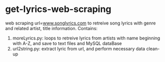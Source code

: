 # get-lyrics-web-scraping
web scraping url=www.songlyrics.com to retreive song lyrics with genre and related artist, title information.
Contains:
1. moreLyrics.py: loops to retreive lyrics from artists with name beginning with A-Z, and save to text files and MySQL dataBase
2. url2string.py: extract lyric from url, and perform necessary data clean-up
